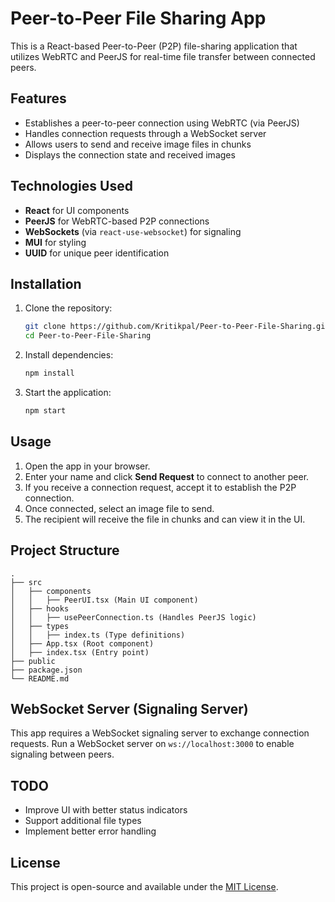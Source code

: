 # Peer-to-Peer File Sharing App

This is a React-based Peer-to-Peer (P2P) file-sharing application that utilizes WebRTC and PeerJS for real-time file transfer between connected peers.

## Features
- Establishes a peer-to-peer connection using WebRTC (via PeerJS)
- Handles connection requests through a WebSocket server
- Allows users to send and receive image files in chunks
- Displays the connection state and received images

## Technologies Used
- **React** for UI components
- **PeerJS** for WebRTC-based P2P connections
- **WebSockets** (via `react-use-websocket`) for signaling
- **MUI** for styling
- **UUID** for unique peer identification

## Installation
1. Clone the repository:
   ```sh
   git clone https://github.com/Kritikpal/Peer-to-Peer-File-Sharing.git
   cd Peer-to-Peer-File-Sharing
   ```
2. Install dependencies:
   ```sh
   npm install
   ```
3. Start the application:
   ```sh
   npm start
   ```

## Usage
1. Open the app in your browser.
2. Enter your name and click **Send Request** to connect to another peer.
3. If you receive a connection request, accept it to establish the P2P connection.
4. Once connected, select an image file to send.
5. The recipient will receive the file in chunks and can view it in the UI.

## Project Structure
```
.
├── src
│   ├── components
│   │   ├── PeerUI.tsx (Main UI component)
│   ├── hooks
│   │   ├── usePeerConnection.ts (Handles PeerJS logic)
│   ├── types
│   │   ├── index.ts (Type definitions)
│   ├── App.tsx (Root component)
│   ├── index.tsx (Entry point)
├── public
├── package.json
└── README.md
```

## WebSocket Server (Signaling Server)
This app requires a WebSocket signaling server to exchange connection requests. Run a WebSocket server on `ws://localhost:3000` to enable signaling between peers.

## TODO
- Improve UI with better status indicators
- Support additional file types
- Implement better error handling

## License
This project is open-source and available under the [MIT License](LICENSE).

